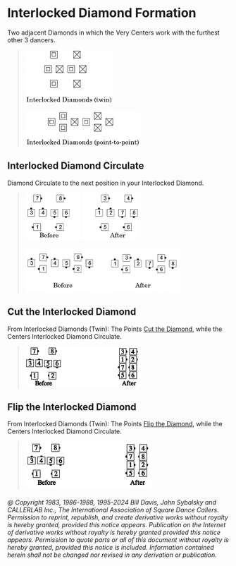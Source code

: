 
# Interlocked Diamond Formation

Two adjacent Diamonds in which the Very Centers work with the
furthest other 3 dancers.

> 
> ![alt](interlocked_diamonds_1.png)      
> 
> ![alt](interlocked_diamonds_2.png)  
> 

## Interlocked Diamond Circulate

Diamond Circulate to the next position in your Interlocked Diamond.

> 
> ![alt](interlocked_diamond_circulate_1a.png)
> ![alt](interlocked_diamond_circulate_1b.png)  
> 
> ![alt](interlocked_diamond_circulate_2a.png)
> ![alt](interlocked_diamond_circulate_2b.png)
> 

## Cut the Interlocked Diamond

From Interlocked Diamonds (Twin): The Points
[Cut the Diamond](../plus/cut_the_diamond.md), while the Centers
Interlocked Diamond Circulate.

>
> ![alt](cut_the_interlocked_diamond.png)
>

## Flip the Interlocked Diamond

From Interlocked Diamonds (Twin): The Points
[Flip the Diamond](../plus/flip_the_diamond.md), while the Centers
Interlocked Diamond Circulate.

>
> ![alt](flip_the_interlocked_diamond.png)
>

###### @ Copyright 1983, 1986-1988, 1995-2024 Bill Davis, John Sybalsky and CALLERLAB Inc., The International Association of Square Dance Callers. Permission to reprint, republish, and create derivative works without royalty is hereby granted, provided this notice appears. Publication on the Internet of derivative works without royalty is hereby granted provided this notice appears. Permission to quote parts or all of this document without royalty is hereby granted, provided this notice is included. Information contained herein shall not be changed nor revised in any derivation or publication.
